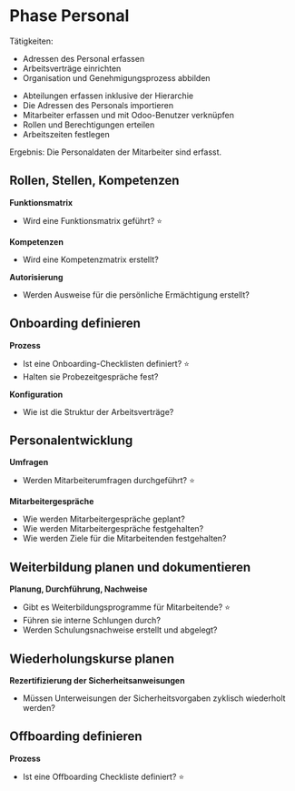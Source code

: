 # Phase Personal

Tätigkeiten:

* Adressen des Personal erfassen
* Arbeitsverträge einrichten
* Organisation und Genehmigungsprozess abbilden
- Abteilungen erfassen inklusive der Hierarchie
- Die Adressen des Personals importieren
- Mitarbeiter erfassen und mit Odoo-Benutzer verknüpfen
- Rollen und Berechtigungen erteilen
- Arbeitszeiten festlegen

Ergebnis: Die Personaldaten der Mitarbeiter sind erfasst.

## Rollen, Stellen, Kompetenzen

**Funktionsmatrix**

- Wird eine Funktionsmatrix geführt? ⭐


**Kompetenzen**

- Wird eine Kompetenzmatrix erstellt?

**Autorisierung**

- Werden Ausweise für die persönliche Ermächtigung erstellt?


## Onboarding definieren

**Prozess**

- Ist eine Onboarding-Checklisten definiert?  ⭐
- Halten sie Probezeitgespräche fest?

**Konfiguration**

- Wie ist die Struktur der Arbeitsverträge?


## Personalentwicklung

**Umfragen**

- Werden Mitarbeiterumfragen durchgeführt?  ⭐

**Mitarbeitergespräche**

- Wie werden Mitarbeitergespräche geplant?
- Wie werden Mitarbeitergespräche festgehalten?
- Wie werden Ziele für die Mitarbeitenden festgehalten?


## Weiterbildung planen und dokumentieren

**Planung, Durchführung, Nachweise**

- Gibt es Weiterbildungsprogramme für Mitarbeitende?  ⭐
- Führen sie interne Schlungen durch?
- Werden Schulungsnachweise erstellt und abgelegt?


## Wiederholungskurse planen

**Rezertifizierung der Sicherheitsanweisungen**

- Müssen Unterweisungen der Sicherheitsvorgaben zyklisch wiederholt werden?

## Offboarding definieren

**Prozess**

- Ist eine Offboarding Checkliste definiert? ⭐